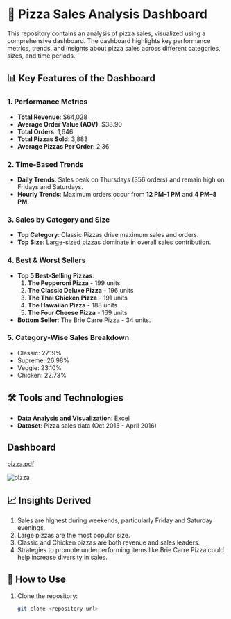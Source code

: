 # 🍕 Pizza Sales Analysis Dashboard

This repository contains an analysis of pizza sales, visualized using a comprehensive dashboard. The dashboard highlights key performance metrics, trends, and insights about pizza sales across different categories, sizes, and time periods.

## 📊 Key Features of the Dashboard

### **1. Performance Metrics**
- **Total Revenue**: $64,028
- **Average Order Value (AOV)**: $38.90
- **Total Orders**: 1,646
- **Total Pizzas Sold**: 3,883
- **Average Pizzas Per Order**: 2.36

### **2. Time-Based Trends**
- **Daily Trends**: Sales peak on Thursdays (356 orders) and remain high on Fridays and Saturdays.
- **Hourly Trends**: Maximum orders occur from **12 PM–1 PM** and **4 PM–8 PM**.

### **3. Sales by Category and Size**
- **Top Category**: Classic Pizzas drive maximum sales and orders.
- **Top Size**: Large-sized pizzas dominate in overall sales contribution.

### **4. Best & Worst Sellers**
- **Top 5 Best-Selling Pizzas**:
  1. **The Pepperoni Pizza** - 199 units
  2. **The Classic Deluxe Pizza** - 196 units
  3. **The Thai Chicken Pizza** - 191 units
  4. **The Hawaiian Pizza** - 188 units
  5. **The Four Cheese Pizza** - 169 units
- **Bottom Seller**: The Brie Carre Pizza - 34 units.

### **5. Category-Wise Sales Breakdown**
- Classic: 27.19%
- Supreme: 26.98%
- Veggie: 23.10%
- Chicken: 22.73%

## 🛠 Tools and Technologies
- **Data Analysis and Visualization**: Excel
- **Dataset**: Pizza sales data (Oct 2015 - April 2016)

## Dashboard
[pizza.pdf](https://github.com/user-attachments/files/18389674/pizza.pdf)

![pizza](https://github.com/user-attachments/assets/f41be7ff-7c14-4f29-b0ef-0fdf9b070eb2)


## 📈 Insights Derived
1. Sales are highest during weekends, particularly Friday and Saturday evenings.
2. Large pizzas are the most popular size.
3. Classic and Chicken pizzas are both revenue and sales leaders.
4. Strategies to promote underperforming items like Brie Carre Pizza could help increase diversity in sales.

## 🚀 How to Use
1. Clone the repository:
   ```bash
   git clone <repository-url>
